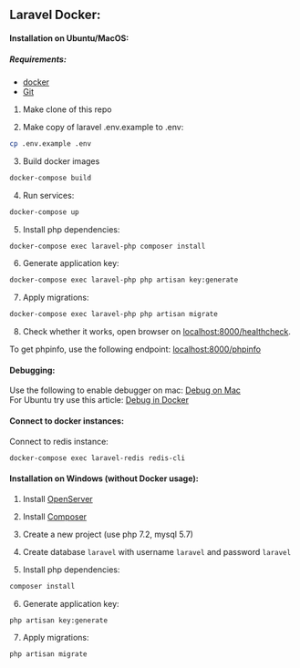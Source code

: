 Laravel Docker:
--------------

#### Installation on Ubuntu/MacOS:

##### Requirements:
- [docker](docker.com)
- [Git](https://git-scm.com/)

1. Make clone of this repo

2. Make copy of laravel .env.example to .env:
```bash
cp .env.example .env
```

3. Build docker images
```bash
docker-compose build
```

4. Run services:
```bash
docker-compose up
```

5. Install php dependencies:
```bash
docker-compose exec laravel-php composer install
```

6. Generate application key:
```bash
docker-compose exec laravel-php php artisan key:generate
```

7. Apply migrations:
```bash
docker-compose exec laravel-php php artisan migrate
```

8. Check whether it works, open browser on [localhost:8000/healthcheck](http://localhost:8000/healthcheck).  

To get phpinfo, use the following endpoint: [localhost:8000/phpinfo](http://localhost:8000/phpinfo)

#### Debugging:
Use the following to enable debugger on mac: [Debug on Mac](./xdebug_on_mac.md)  
For Ubuntu try use this article: [Debug in Docker](https://blog.philipphauer.de/debug-php-docker-container-idea-phpstorm/)

#### Connect to docker instances:
Connect to redis instance:
```bash
docker-compose exec laravel-redis redis-cli
```

#### Installation on Windows (without Docker usage):

1. Install [OpenServer](https://ospanel.io/)

2. Install [Composer](https://getcomposer.org/doc/00-intro.md#installation-windows)

3. Create a new project (use php 7.2, mysql 5.7)

4. Create database `laravel` with username `laravel` and password `laravel`

5. Install php dependencies:
```bash
composer install
```

6. Generate application key:
```bash
php artisan key:generate
```

7. Apply migrations:
```bash
php artisan migrate
```
